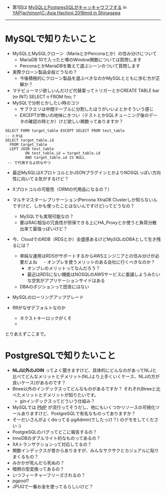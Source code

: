 - 第1回は [MySQLとPostgresSQLがキャッキャウフフする](https://github.com/hachiojipm/yapcasia-8oji-2016mid-timetable/issues/85) in [YAP(achimon)C::Asia Hachioji 2016mid in Shinagawa](http://yapcasia8oji-2016mid.hachiojipm.org/)

----

# MySQLで知りたいこと
- MySQLとMySQLクローン（MariaとかPerconaとか）の住み分けについて
  - MariaDB 10で入ったと噂のWindow関数については質問します
  - PerconaとかMariaDBを敢えて選ぶシーンのついて質問します
- 実際クローン製品全般どうなの？
  - 今後積極的にクローン製品を選ぶべきなのかMySQLとともに歩む方が正解か？
- マテビューマジ欲しいんだけど代替案ってトリガーとかCREATE TABLE bar (m INT) SELECT n FROM foo;？
- MySQLで分析とかしたい時のコツ
  - サブクエリは中間テーブルに分割したほうがいいよとかそういう感じ
  - EXCEPTが無いの地味にきつい（テストとかSQLチューニング後のデータの確認の時とか）けど欲しい関数ってありますか？
```
SELECT FORM target_table EXCEPT SELECT FROM test_table
-- とかは
SELECT target_table.id
  FROM target_table
  LEFT JOIN test_table
         ON test_table.id = target_table.id
         AND target_table.id IS NULL
 -- で代用するよ的なやつ
```
- 最近MySQLはXプロトコルとかJSONプラグインとかよりNOSQLっぽい方向性に向いてる気がするけど？
- Xプロトコルの可能性（ORMの代用品になるの？）
- マルチマスターレプリケーション(Percona XtraDB Clusterしか知らないんですけど、しかも使ったことはないんですけど)ってどうなの？
  - MySQLでも実現可能なの？
  - 要はRAC相当の冗長性が担保できる上にHA_Proxyとか使うと負荷分散出来て最強っぽいけど？
- 今、CloudでのRDB（RDSとか）全盛感あるけどMySQLのDBAとして生き残るには？
  - 単純な運用はRDSがサポートするからAWSエンジニアとの住み分けが必要だよね
　  - オンプレを使うメリットのある会社に行くべきなのか？
    - オンプレのメリットってなんだろう？
    - 最近はRDSにない機能はNOSQLのAWSサービスに委譲しようみたいな空気がアプリケーションサイドはある
  - DBAのポジションって田舎にはない
- MySQLのローリングアップグレード

- RRがなぜデフォルトなのか
  - ネクストキーロックがくそ
  - 
とりあえずここまで。


# PostgreSQLで知りたいこと

- **NLJ以外のJOIN** ってよく聞きますけど、具体的にどんなのがあってNLJと比べてどんなメリットとデメリット(NLJより上手くいくケース、NLJの方が良いケース)があるのです？
- Btree以外のインデックスってどんなものがあるですか？ それぞれBtreeと比べたメリットとデメリットが知りたいです。
  - ginインデックスってどういう仕組み？
- MySQLでは [PMP](https://www.percona.com/software/mysql-tools/percona-monitoring-plugins) が流行ってそうだし、他にもいくつかリソースの可視化ツールありますけど、PostgreSQLで有名なものってありますか？
- そーだいさんがよくdisってる pgAdmin(でしたっけ？) のデモをしてください :)
- PostgreSQLのバグってどこに報告するの？
- InnoDBのダブルライト的なものってあるの？
- XAトランザクションって対応してるの？
- 関数インデックスが昔からありますが、みんなサクサクとカジュアルに貼りまくるもの？
- みかかが死んだら死ぬの？
- 暗黙の型変換ってあるの？
- いつフィーチャーフリーズされるの？
- pgpool?
- JPUGで一番お金を使ってるらしいけど？
